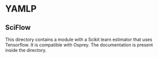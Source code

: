 # YAMLP

## SciFlow

This directory contains a module with a Scikit learn estimator that uses Tensorflow. It is compatible with Osprey. The documentation is present inside the directory.

